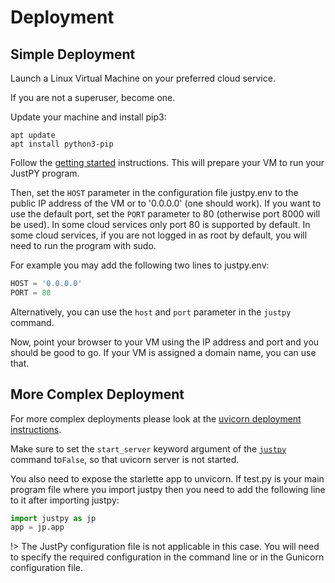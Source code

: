 # Deployment

## Simple Deployment

Launch a Linux Virtual Machine on your preferred cloud service.

If you are not a superuser, become one. 

Update your machine and install pip3:

```
apt update
apt install python3-pip
```


Follow the [getting started](tutorial/getting_started.md) instructions. This will prepare your VM to run your JustPY program.

Then, set the `HOST` parameter in the configuration file justpy.env to the public IP address of the VM or to '0.0.0.0' (one should work). If you want to use the default port, set the `PORT` parameter to 80 (otherwise port 8000 will be used). In some cloud services only port 80 is supported by default. In some cloud services, if you are not logged in as root by default, you will need to run the program with sudo.

For example you may add the following two lines to justpy.env:
```python
HOST = '0.0.0.0'
PORT = 80
```

Alternatively, you can use the `host` and `port` parameter in the `justpy` command.

Now, point your browser to your VM using the IP address and port and you should be good to go. If your VM is assigned a domain name, you can use that. 


## More Complex Deployment

For more complex deployments please look at the [uvicorn deployment instructions](https://www.uvicorn.org/deployment/).

Make sure to set the `start_server` keyword argument of the [`justpy`](reference/justpy.md) command to`False`, so that uvicorn server is not started.

You also need to expose the starlette app to unvicorn. If test.py is your main program file where you import justpy then you need to add the following line to it after importing justpy:
```python
import justpy as jp
app = jp.app
```

!> The JustPy configuration file is not applicable in this case. You will need to specify the required configuration in the command line or in the Gunicorn configuration file.


